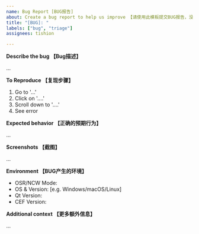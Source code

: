```yaml
---
name: Bug Report [BUG报告]
about: Create a bug report to help us improve 【请使用此模板提交BUG报告，没有使用模板的issue将被直接关闭】
title: "[BUG]: "
labels: ["bug", "triage"]
assignees: tishion

---
```

[//]: # (以下所有的以"[//]: #"开始的文字都是注释，不会被markdown渲染，所以无需删除)
[//]: # (All lines start "with [//]: #" below are comment lines and will not be rebdered by markdown, so there's no need to delete them)


[//]: # (注意：如果你发现的BUG是由于使用了与当前代码库中不同的Qt/CEF版本，该BUG将会被忽略)
[//]: # (Node: if you find some bugs caused by using different CEF/Qt version with the one in current repo, this report will be ignored)

**Describe the bug 【Bug描述】** 

[//]: # (在下面填写描述BUG发生的表现)
[//]: # (A clear and concise description of what the bug is)
...


**To Reproduce 【复现步骤】**

[//]: # (在下面填写复现该BUG的详细操作步骤)
[//]: # (Steps to reproduce the behavior)
1. Go to '...'
2. Click on '....'
3. Scroll down to '....'
4. See error

**Expected behavior 【正确的预期行为】**

[//]: # (在下面填写如果不存在该BUG时候预期的正确行为)
[//]: # (A clear and concise description of what you expected to happen)
...

**Screenshots 【截图】**

[//]: # (如果可以请在下面请提供BUG的截图信息)
[//]: # (If applicable, add screenshots to help explain your problem)
...

**Environment 【BUG产生的环境】**

[//]: # (请提供以下信息，OSR和非OSR模式为必须提供项目，无此项目issue不会被处理)
[//]: # (Please complete the following information, OSR/NCW is mandatory)
 - OSR/NCW Mode:
 - OS & Version: [e.g. Windows/macOS/Linux]
 - Qt Version:
 - CEF Version:
 

**Additional context 【更多额外信息】**

[//]: # (如有更多额外信息，请在下面添加)
[//]: # (Add any other context about the problem here)
...
